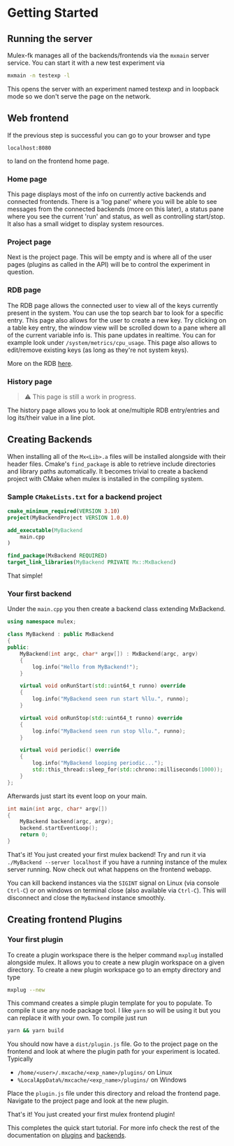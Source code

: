 # Getting Started

## Running the server
Mulex-fk manages all of the backends/frontends via the `mxmain` server service. You can start it with a new test experiment via
```sh
mxmain -n testexp -l
```
This opens the server with an experiment named testexp and in loopback mode so we don't serve the page on the network.


## Web frontend
If the previous step is successful you can go to your browser and type
```
localhost:8080
```
to land on the frontend home page.

### Home page
This page displays most of the info on currently active backends and connected frontends.
There is a 'log panel' where you will be able to see messages from the connected backends (more on this later),
a status pane where you see the current 'run' and status,
as well as controlling start/stop.
It also has a small widget to display system resources.

### Project page
Next is the project page. This will be empty and is where all of the user pages (plugins as called in the API) will be to control the experiment in question.


### RDB page
The RDB page allows the connected user to view all of the keys currently present in the system. You can use the top search bar to look for a specific entry.
This page also allows for the user to create a new key. Try clicking on a table key entry, the window view will be scrolled down to a pane where all of the current
variable info is. This pane updates in realtime. You can for example look under `/system/metrics/cpu_usage`.
This page also allows to edit/remove existing keys (as long as they're not system keys).

More on the RDB [here]().

### History page
> :warning: This page is still a work in progress.

The history page allows you to look at one/multiple RDB entry/entries and log its/their value in a line plot.

## Creating Backends

When installing all of the `Mx<Lib>.a` files will be installed alongside with their header files. Cmake's `find_package` is able to retrieve include directories and library paths automatically. It becomes trivial to create a backend project with CMake when mulex is installed in the compiling system.

### Sample `CMakeLists.txt` for a backend project

```cmake
cmake_minimum_required(VERSION 3.10)
project(MyBackendProject VERSION 1.0.0)

add_executable(MyBackend
    main.cpp
)

find_package(MxBackend REQUIRED)
target_link_libraries(MyBackend PRIVATE Mx::MxBackend)
```

That simple!

### Your first backend

Under the `main.cpp` you then create a backend class extending MxBackend.

```cpp
using namespace mulex;

class MyBackend : public MxBackend
{
public:
	MyBackend(int argc, char* argv[]) : MxBackend(argc, argv)
	{
		log.info("Hello from MyBackend!");
	}

	virtual void onRunStart(std::uint64_t runno) override
	{
        log.info("MyBackend seen run start %llu.", runno);
	}

	virtual void onRunStop(std::uint64_t runno) override
	{
        log.info("MyBackend seen run stop %llu.", runno);
	}

	virtual void periodic() override
	{
        log.info("MyBackend looping periodic...");
		std::this_thread::sleep_for(std::chrono::milliseconds(1000));
	}
};
```
Afterwards just start its event loop on your main.

```cpp
int main(int argc, char* argv[])
{
	MyBackend backend(argc, argv);
	backend.startEventLoop();
	return 0;
}
```

That's it! You just created your first mulex backend!
Try and run it via `./MyBackend --server localhost` if you have a running instance of the mulex server running.
Now check out what happens on the frontend webapp.

You can kill backend instances via the `SIGINT` signal on Linux (via console `Ctrl-C`) or on windows on terminal close (also available via `Ctrl-C`).
This will disconnect and close the `MyBackend` instance smoothly.

## Creating frontend Plugins

### Your first plugin

To create a plugin workspace there is the helper command `mxplug` installed alongside mulex. It allows you to create a new plugin workspace on a given directory.
To create a new plugin workspace go to an empty directory and type
```sh
mxplug --new
```
This command creates a simple plugin template for you to populate. To compile it use any node package tool. I like `yarn` so will be using it but you can
replace it with your own.
To compile just run
```sh
yarn && yarn build
```

You should now have a `dist/plugin.js` file. Go to the project page on the frontend and look at where the plugin path for your experiment is located.
Typically

- `/home/<user>/.mxcache/<exp_name>/plugins/` on Linux
- `%LocalAppData%/mxcache/<exp_name>/plugins/` on Windows

Place the `plugin.js` file under this directory and reload the frontend page. Navigate to the project page and look at the new plugin.

That's it! You just created your first mulex frontend plugin!

This completes the quick start tutorial. For more info check the rest of the documentation on [plugins]() and [backends]().

